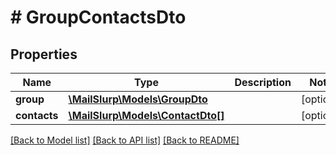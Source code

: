 # # GroupContactsDto

## Properties

Name | Type | Description | Notes
------------ | ------------- | ------------- | -------------
**group** | [**\MailSlurp\Models\GroupDto**](GroupDto) |  | [optional] 
**contacts** | [**\MailSlurp\Models\ContactDto[]**](ContactDto) |  | [optional] 

[[Back to Model list]](../../README#documentation-for-models) [[Back to API list]](../../README#documentation-for-api-endpoints) [[Back to README]](../../README)


